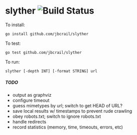 slyther ![Build Status](https://travis-ci.org/jbcrail/slyther.png)
=======

To install:

    go install github.com/jbcrail/slyther

To test:

    go test github.com/jbcrail/slyther

To run:

    slyther [-depth INT] [-format STRING] url

##### TODO

- output as graphviz
- configure timeout
- guess mimetypes by url; switch to get HEAD of URL?
- save local results w/ timestamps to prevent rude crawling
- obey robots.txt; switch to ignore robots.txt
- handle redirects
- record statistics (memory, time, timeouts, errors, etc)
